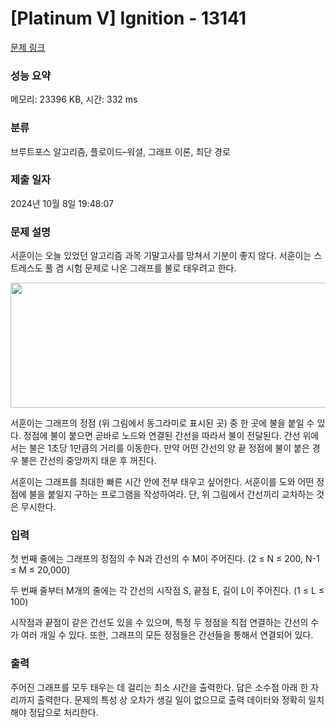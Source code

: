 # [Platinum V] Ignition - 13141 

[문제 링크](https://www.acmicpc.net/problem/13141) 

### 성능 요약

메모리: 23396 KB, 시간: 332 ms

### 분류

브루트포스 알고리즘, 플로이드–워셜, 그래프 이론, 최단 경로

### 제출 일자

2024년 10월 8일 19:48:07

### 문제 설명

<p>서훈이는 오늘 있었던 알고리즘 과목 기말고사를 망쳐서 기분이 좋지 않다. 서훈이는 스트레스도 풀 겸 시험 문제로 나온 그래프를 불로 태우려고 한다.</p>

<p style="text-align:center"><img alt="" src="https://onlinejudgeimages.s3-ap-northeast-1.amazonaws.com/problem/13141/I_ignite.png" style="height:200px; width:524px"></p>

<p>서훈이는 그래프의 정점 (위 그림에서 동그라미로 표시된 곳) 중 한 곳에 불을 붙일 수 있다. 정점에 불이 붙으면 곧바로 노드와 연결된 간선을 따라서 불이 전달된다. 간선 위에서는 불은 1초당 1만큼의 거리를 이동한다. 만약 어떤 간선의 양 끝 정점에 불이 붙은 경우 불은 간선의 중앙까지 태운 후 꺼진다.</p>

<p>서훈이는 그래프를 최대한 빠른 시간 안에 전부 태우고 싶어한다. 서훈이를 도와 어떤 정점에 불을 붙일지 구하는 프로그램을 작성하여라. 단, 위 그림에서 간선끼리 교차하는 것은 무시한다.</p>

### 입력 

 <p>첫 번째 줄에는 그래프의 정점의 수 N과 간선의 수 M이 주어진다. (2 ≤ N ≤ 200, N-1 ≤ M ≤ 20,000)</p>

<p>두 번째 줄부터 M개의 줄에는 각 간선의 시작점 S, 끝점 E, 길이 L이 주어진다. (1 ≤ L ≤ 100)</p>

<p>시작점과 끝점이 같은 간선도 있을 수 있으며, 특정 두 정점을 직접 연결하는 간선의 수가 여러 개일 수 있다. 또한, 그래프의 모든 정점들은 간선들을 통해서 연결되어 있다.</p>

### 출력 

 <p>주어진 그래프를 모두 태우는 데 걸리는 최소 시간을 출력한다. 답은 소수점 아래 한 자리까지 출력한다. 문제의 특성 상 오차가 생길 일이 없으므로 출력 데이터와 정확히 일치해야 정답으로 처리한다.</p>

